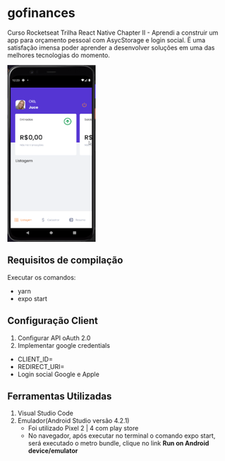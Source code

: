 # gofinances
Curso Rocketseat Trilha React Native Chapter II - Aprendi a construir um app para orçamento pessoal com AsycStorage e login social.
Ë uma satisfação imensa poder aprender a desenvolver soluções em uma das melhores tecnologias do momento.

<a href="url"><img src="https://github.com/jucebrasil/gofinances/blob/master/Video-sexta-feira%2C%203%20de%20setembro%20de%202021%201.gif" align="center" height="400" width="200" ></a>

Requisitos de compilação
------------------

Executar os comandos:
- yarn
- expo start

Configuração Client
-----------------

  1. Configurar  API oAuth 2.0
  2. Implementar google credentials
   * CLIENT_ID=
   * REDIRECT_URI=
   * Login social Google e Apple

Ferramentas Utilizadas
-----------------

  1. Visual Studio Code
  2. Emulador(Android Studio versão 4.2.1)
      * Foi utilizado Pixel 2 | 4 com play store
      * No navegador, após executar no terminal o comando expo start, 
      será executado o metro bundle, clique no link **Run on Android device/emulator**
 
